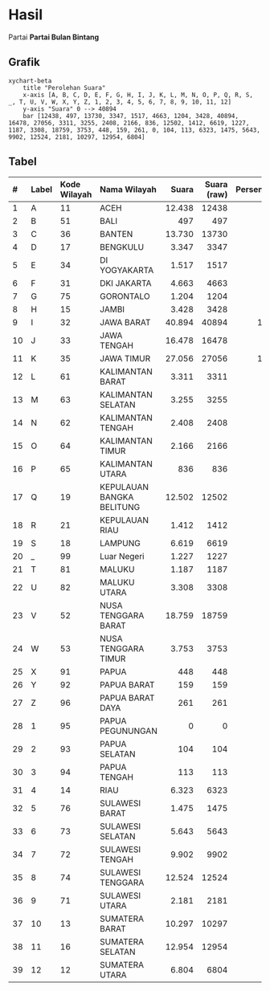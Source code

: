 # Hasil

Partai **Partai Bulan Bintang**

## Grafik

```mermaid
xychart-beta
    title "Perolehan Suara"
    x-axis [A, B, C, D, E, F, G, H, I, J, K, L, M, N, O, P, Q, R, S, _, T, U, V, W, X, Y, Z, 1, 2, 3, 4, 5, 6, 7, 8, 9, 10, 11, 12]
    y-axis "Suara" 0 --> 40894
    bar [12438, 497, 13730, 3347, 1517, 4663, 1204, 3428, 40894, 16478, 27056, 3311, 3255, 2408, 2166, 836, 12502, 1412, 6619, 1227, 1187, 3308, 18759, 3753, 448, 159, 261, 0, 104, 113, 6323, 1475, 5643, 9902, 12524, 2181, 10297, 12954, 6804]
```

## Tabel

| #  | Label | Kode Wilayah | Nama Wilayah              | Suara  | Suara (raw) | Persentase |
|:-- |:----- |:------------ |:------------------------- | ------:| -----------:| ----------:|
| 1  | A     | 11           | ACEH                      | 12.438 | 12438       | 4,87       |
| 2  | B     | 51           | BALI                      | 497    | 497         | 0,19       |
| 3  | C     | 36           | BANTEN                    | 13.730 | 13730       | 5,38       |
| 4  | D     | 17           | BENGKULU                  | 3.347  | 3347        | 1,31       |
| 5  | E     | 34           | DI YOGYAKARTA             | 1.517  | 1517        | 0,59       |
| 6  | F     | 31           | DKI JAKARTA               | 4.663  | 4663        | 1,83       |
| 7  | G     | 75           | GORONTALO                 | 1.204  | 1204        | 0,47       |
| 8  | H     | 15           | JAMBI                     | 3.428  | 3428        | 1,34       |
| 9  | I     | 32           | JAWA BARAT                | 40.894 | 40894       | 16,03      |
| 10 | J     | 33           | JAWA TENGAH               | 16.478 | 16478       | 6,46       |
| 11 | K     | 35           | JAWA TIMUR                | 27.056 | 27056       | 10,60      |
| 12 | L     | 61           | KALIMANTAN BARAT          | 3.311  | 3311        | 1,30       |
| 13 | M     | 63           | KALIMANTAN SELATAN        | 3.255  | 3255        | 1,28       |
| 14 | N     | 62           | KALIMANTAN TENGAH         | 2.408  | 2408        | 0,94       |
| 15 | O     | 64           | KALIMANTAN TIMUR          | 2.166  | 2166        | 0,85       |
| 16 | P     | 65           | KALIMANTAN UTARA          | 836    | 836         | 0,33       |
| 17 | Q     | 19           | KEPULAUAN BANGKA BELITUNG | 12.502 | 12502       | 4,90       |
| 18 | R     | 21           | KEPULAUAN RIAU            | 1.412  | 1412        | 0,55       |
| 19 | S     | 18           | LAMPUNG                   | 6.619  | 6619        | 2,59       |
| 20 | _     | 99           | Luar Negeri               | 1.227  | 1227        | 0,48       |
| 21 | T     | 81           | MALUKU                    | 1.187  | 1187        | 0,47       |
| 22 | U     | 82           | MALUKU UTARA              | 3.308  | 3308        | 1,30       |
| 23 | V     | 52           | NUSA TENGGARA BARAT       | 18.759 | 18759       | 7,35       |
| 24 | W     | 53           | NUSA TENGGARA TIMUR       | 3.753  | 3753        | 1,47       |
| 25 | X     | 91           | PAPUA                     | 448    | 448         | 0,18       |
| 26 | Y     | 92           | PAPUA BARAT               | 159    | 159         | 0,06       |
| 27 | Z     | 96           | PAPUA BARAT DAYA          | 261    | 261         | 0,10       |
| 28 | 1     | 95           | PAPUA PEGUNUNGAN          | 0      | 0           | 0,00       |
| 29 | 2     | 93           | PAPUA SELATAN             | 104    | 104         | 0,04       |
| 30 | 3     | 94           | PAPUA TENGAH              | 113    | 113         | 0,04       |
| 31 | 4     | 14           | RIAU                      | 6.323  | 6323        | 2,48       |
| 32 | 5     | 76           | SULAWESI BARAT            | 1.475  | 1475        | 0,58       |
| 33 | 6     | 73           | SULAWESI SELATAN          | 5.643  | 5643        | 2,21       |
| 34 | 7     | 72           | SULAWESI TENGAH           | 9.902  | 9902        | 3,88       |
| 35 | 8     | 74           | SULAWESI TENGGARA         | 12.524 | 12524       | 4,91       |
| 36 | 9     | 71           | SULAWESI UTARA            | 2.181  | 2181        | 0,85       |
| 37 | 10    | 13           | SUMATERA BARAT            | 10.297 | 10297       | 4,04       |
| 38 | 11    | 16           | SUMATERA SELATAN          | 12.954 | 12954       | 5,08       |
| 39 | 12    | 12           | SUMATERA UTARA            | 6.804  | 6804        | 2,67       |



